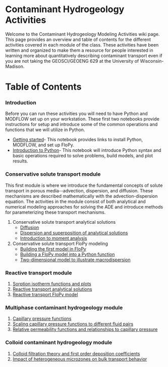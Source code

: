 # Contaminant Hydrogeology Activities
Welcome to the Contaminant Hydrogeology Modeling Activities wiki page. This page provides an overview and table of contents for the different activities covered in each module of the class. These activities have been written and organized to make them a resource for people interested in learning more about quantitatively describing contaminant transport even if you are not taking the GEOSCI/GEOENG 629 at the University of Wisconsin-Madison.

# Table of Contents
### Introduction
Before you can run these activities you will need to have Python and MODFLOW set up on your workstation. These first two notebooks provide instructions for setup and introduce some of the common operations and functions that we will utilize in Python.
   * [Getting started](https://github.com/zahasky/Contaminant-Hydrogeology-Modeling-Activities/blob/master/MODFLOW%2C%20Python%2C%20and%20FloPy%20Setup.ipynb)- This notebook provides links to install Python, MODFLOW, and set up FloPy.
   * [Introduction to Python](https://github.com/zahasky/Contaminant-Hydrogeology-Modeling-Activities/blob/master/Python%20Introduction%20for%20629.ipynb)- This notebook will introduce Python syntax and basic operations required to solve problems, build models, and plot results.
### Conservative solute transport module
This first module is where we introduce the fundamental concepts of solute transport in porous media--advection, dispersion, and diffusion. These mechanisms are described mathematically with the advection-dispersion equation. The activities in the module consist of both analytical and numerical modeling approaches for solving the ADE and introduce methods for parameterizing these transport mechanisms.
1. Conservative solute transport analytical solutions
   * [Diffusion](https://github.com/zahasky/Contaminant-Hydrogeology-Modeling-Activities/blob/master/Diffusion%20Analytical%20Demo.ipynb)
   * [Dispersion and superposition of analytical solutions](https://github.com/zahasky/Contaminant-Hydrogeology-Modeling-Activities/blob/master/Dispersion%20Analytical%20Demo.ipynb)
   * [Introduction to moment analysis](https://github.com/zahasky/Contaminant-Hydrogeology-Activities/blob/master/Intro%20to%20Moment%20Analysis.ipynb)
2. Conservative solute transport FloPy modeling
   * [Building the first model in FloPy](https://github.com/zahasky/Contaminant-Hydrogeology-Activities/blob/master/FloPy%20Introduction.ipynb)
   * [Building a FloPy model into a Python function](https://github.com/zahasky/Contaminant-Hydrogeology-Modeling-Activities/blob/master/FloPy%201D%20Function.ipynb)
   * [Two-dimensional model to illustrate macrodispersion](https://github.com/zahasky/Contaminant-Hydrogeology-Activities/blob/master/FloPy%202D%20Macrodispersion%20Illustration.ipynb)

### Reactive transport module
1. [Sorption isotherm functions and plots](https://github.com/zahasky/Contaminant-Hydrogeology-Activities/blob/master/Sorption%20Isotherms.ipynb)
2. [Reactive transport analytical solutions](https://github.com/zahasky/Contaminant-Hydrogeology-Activities/blob/master/First%20Order%20Reactions.ipynb)
3. [Reactive transport FloPy model](https://github.com/zahasky/Contaminant-Hydrogeology-Activities/blob/master/FloPy%201D%20Reactions.ipynb)

### Multiphase contaminant hydrogeology module
1. [Capillary pressure functions](https://github.com/zahasky/Contaminant-Hydrogeology-Activities/blob/master/Capillary%20Pressure%20Functions.ipynb)
2. [Scaling capillary pressure functions to different fluid pairs](https://github.com/zahasky/Contaminant-Hydrogeology-Activities/blob/master/Capillary%20Pressure%20Curve%20Scaling%20and%20Fitting.ipynb)
3. [Relative permeability functions and relationships to capillary pressure](https://github.com/zahasky/Contaminant-Hydrogeology-Activities/blob/master/Relative%20Permeability%20Curves.ipynb)

### Colloid contaminant hydrogeology module
1. [Colloid filtration theory and first order deposition coefficients](https://github.com/zahasky/Contaminant-Hydrogeology-Activities/blob/master/Colloid%20Filtration%20Theory%20and%20Deposition%20Rate%20Coefficients.ipynb)
2. [Impact of heterogeneous microzones on bulk transport behavior](https://github.com/zahasky/Contaminant-Hydrogeology-Activities/blob/master/FloPy%20Anaerobic%20Microzones.ipynb)

